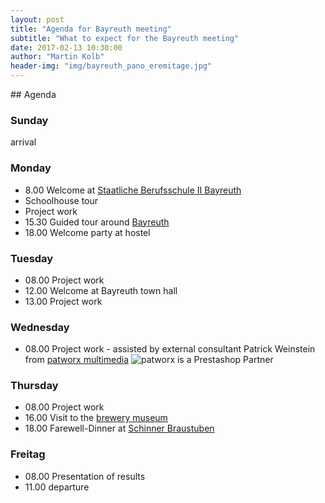 ```yaml
---
layout: post
title: "Agenda for Bayreuth meeting"
subtitle: "What to expect for the Bayreuth meeting"
date: 2017-02-13 10:30:00
author: "Martin Kolb"
header-img: "img/bayreuth_pano_eremitage.jpg"
---
```

<div id="getting-started"></div>
<script type="text/javascript">
	function init() {
	  jQuery('#getting-started').countdown('2017/04/03', function(event) {
	    jQuery(this).html(event.strftime('%w weeks %d days %H:%M:%S'));
	  });
  	};
</script>
## Agenda

### Sunday
arrival

### Monday
* 8.00 Welcome at [Staatliche Berufsschule II Bayreuth](http://kbs-bth.de)
* Schoolhouse tour
* Project work
* 15.30 Guided tour around [Bayreuth](http://www.bayreuth.de/tourismus-kultur-freizeit/uebersicht/)
* 18.00 Welcome party at hostel

### Tuesday
* 08.00 Project work
* 12.00 Welcome at Bayreuth town hall
* 13.00 Project work

### Wednesday
* 08.00 Project work - assisted by external consultant Patrick Weinstein from [patworx multimedia](http://patworx.de)
![patworx is a Prestashop Partner](http://www.patworx.de/images/PrestaShop_partner_agencyPS.jpg)

### Thursday
* 08.00 Project work
* 16.00 Visit to the [brewery museum](https://www.maisel.com/bier_erlebnis_welt/information_und_anmeldung_54.html)
* 18.00 Farewell-Dinner at [Schinner Braustuben](http://www.schinner-braustuben.de)

### Freitag
* 08.00 Presentation of results
* 11.00 departure
